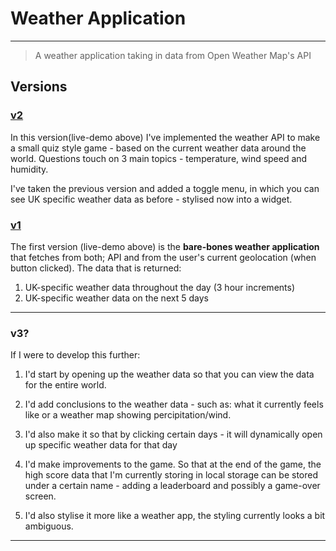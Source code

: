 # Weather Application

---

> A weather application taking in data from Open Weather Map's API

## Versions

### [v2](https://frolicking-sunshine-c0ab9e.netlify.app/)

In this version(live-demo above) I've implemented the weather API to make a small quiz style game - based on the current weather data around the world. Questions touch on 3 main topics - temperature, wind speed and humidity.

I've taken the previous version and added a toggle menu, in which you can see UK specific weather data as before - stylised now into a widget.

### [v1](https://effulgent-biscochitos-a1337e.netlify.app/)

The first version (live-demo above) is the **bare-bones weather application** that fetches from both; API and from the user's current geolocation (when button clicked). The data that is returned:

1. UK-specific weather data throughout the day (3 hour increments)
2. UK-specific weather data on the next 5 days

---

### v3?

If I were to develop this further:

1. I'd start by opening up the weather data so that you can view the data for the entire world.

2. I'd add conclusions to the weather data - such as: what it currently feels like or a weather map showing percipitation/wind.

3. I'd also make it so that by clicking certain days - it will dynamically open up specific weather data for that day

4. I'd make improvements to the game. So that at the end of the game, the high score data that I'm currently storing in local storage can be stored under a certain name - adding a leaderboard and possibly a game-over screen.

5. I'd also stylise it more like a weather app, the styling currently looks a bit ambiguous.

---
